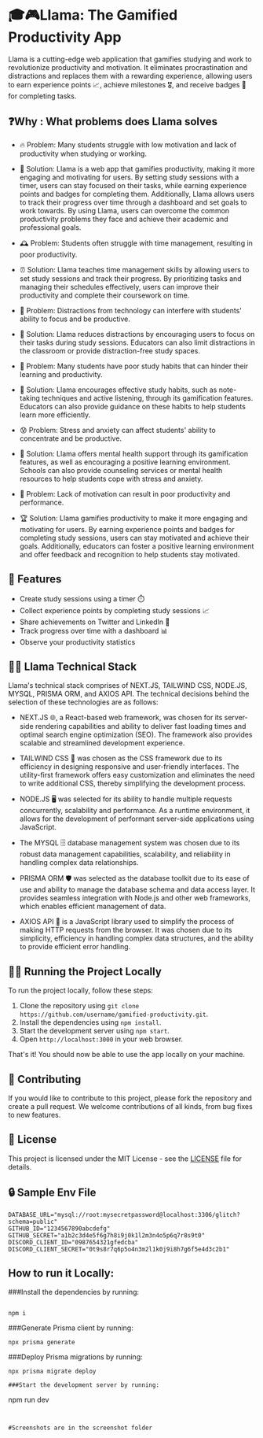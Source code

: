 # 🎓🎮Llama: The Gamified Productivity App
Llama is a cutting-edge web application that gamifies studying and work to revolutionize productivity and motivation. It eliminates procrastination and distractions and replaces them with a rewarding experience, allowing users to earn experience points 📈, achieve milestones 🎖️, and receive badges 🎯 for completing tasks.



## ❓Why : What problems does Llama solves

- 🔥 Problem: Many students struggle with low motivation and lack of productivity when studying or working.
- 🎯 Solution: Llama is a web app that gamifies productivity, making it more engaging and motivating for users. By setting study sessions with a timer, users can stay focused on their tasks, while earning experience points and badges for completing them. Additionally, Llama allows users to track their progress over time through a dashboard and set goals to work towards. By using Llama, users can overcome the common productivity problems they face and achieve their academic and professional goals.

- 🕰️ Problem: Students often struggle with time management, resulting in poor productivity.

- ⏰ Solution: Llama teaches time management skills by allowing users to set study sessions and track their progress. By prioritizing tasks and managing their schedules effectively, users can improve their productivity and complete their coursework on time.

- 📱 Problem: Distractions from technology can interfere with students' ability to focus and be productive.

- 🚫 Solution: Llama reduces distractions by encouraging users to focus on their tasks during study sessions. Educators can also limit distractions in the classroom or provide distraction-free study spaces.

- 📖 Problem: Many students have poor study habits that can hinder their learning and productivity.

- 📝 Solution: Llama encourages effective study habits, such as note-taking techniques and active listening, through its gamification features. Educators can also provide guidance on these habits to help students learn more efficiently.

- 😰 Problem: Stress and anxiety can affect students' ability to concentrate and be productive.

- 🧘 Solution: Llama offers mental health support through its gamification features, as well as encouraging a positive learning environment. Schools can also provide counseling services or mental health resources to help students cope with stress and anxiety.

- 💪 Problem: Lack of motivation can result in poor productivity and performance.

- 🏆 Solution: Llama gamifies productivity to make it more engaging and motivating for users. By earning experience points and badges for completing study sessions, users can stay motivated and achieve their goals. Additionally, educators can foster a positive learning environment and offer feedback and recognition to help students stay motivated.

## 🚀 Features

- Create study sessions using a timer ⏱️
- Collect experience points by completing study sessions 📈
- Share achievements on Twitter and LinkedIn 📣
- Track progress over time with a dashboard 📊
- Observe your productivity statistics

## 👨‍💻 Llama Technical Stack
Llama's technical stack comprises of NEXT.JS, TAILWIND CSS, NODE.JS, MYSQL, PRISMA ORM, and AXIOS API. The technical decisions behind the selection of these technologies are as follows:

- NEXT.JS 🌐, a React-based web framework, was chosen for its server-side rendering capabilities and ability to deliver fast loading times and optimal search engine optimization (SEO). The framework also provides scalable and streamlined development experience.

- TAILWIND CSS 🎨 was chosen as the CSS framework due to its efficiency in designing responsive and user-friendly interfaces. The utility-first framework offers easy customization and eliminates the need to write additional CSS, thereby simplifying the development process.

- NODE.JS 🖥️ was selected for its ability to handle multiple requests concurrently, scalability and performance. As a runtime environment, it allows for the development of performant server-side applications using JavaScript.

- The MYSQL 🗄️ database management system was chosen due to its robust data management capabilities, scalability, and reliability in handling complex data relationships.

- PRISMA ORM 🛡️ was selected as the database toolkit due to its ease of use and ability to manage the database schema and data access layer. It provides seamless integration with Node.js and other web frameworks, which enables efficient management of data.

- AXIOS API 🚀 is a JavaScript library used to simplify the process of making HTTP requests from the browser. It was chosen due to its simplicity, efficiency in handling complex data structures, and the ability to provide efficient error handling. 

## 🏃‍♀️ Running the Project Locally

To run the project locally, follow these steps:

1. Clone the repository using `git clone https://github.com/username/gamified-productivity.git`.
2. Install the dependencies using `npm install`.
3. Start the development server using `npm start`.
4. Open `http://localhost:3000` in your web browser.

That's it! You should now be able to use the app locally on your machine.

## 🤝 Contributing

If you would like to contribute to this project, please fork the repository and create a pull request. We welcome contributions of all kinds, from bug fixes to new features.

## 📄 License

This project is licensed under the MIT License - see the [LICENSE](https://github.com/username/gamified-productivity/blob/main/LICENSE) file for details.


## 🔒 Sample Env File 

```
DATABASE_URL="mysql://root:mysecretpassword@localhost:3306/glitch?schema=public"
GITHUB_ID="1234567890abcdefg"
GITHUB_SECRET="a1b2c3d4e5f6g7h8i9j0k1l2m3n4o5p6q7r8s9t0"
DISCORD_CLIENT_ID="0987654321gfedcba"
DISCORD_CLIENT_SECRET="0t9s8r7q6p5o4n3m2l1k0j9i8h7g6f5e4d3c2b1"

```

## How to run it Locally:

###Install the dependencies by running:
```

npm i

```
###Generate Prisma client by running:
```
npx prisma generate

```
###Deploy Prisma migrations by running:
```
npx prisma migrate deploy

###Start the development server by running:
```
npm run dev
```


#Screenshots are in the screenshot folder